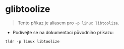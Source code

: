 # glibtoolize

> Tento příkaz je aliasem pro `-p linux libtoolize`.

- Podívejte se na dokumentaci původního příkazu:

`tldr -p linux libtoolize`
